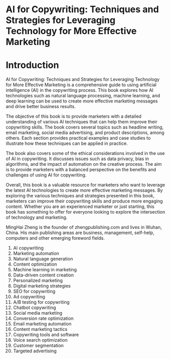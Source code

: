 # AI for Copywriting: Techniques and Strategies for Leveraging Technology for More Effective Marketing

# Introduction

AI for Copywriting: Techniques and Strategies for Leveraging Technology for More Effective Marketing is a comprehensive guide to using artificial intelligence (AI) in the copywriting process. This book explores how AI technologies such as natural language processing, machine learning, and deep learning can be used to create more effective marketing messages and drive better business results.

The objective of this book is to provide marketers with a detailed understanding of various AI techniques that can help them improve their copywriting skills. The book covers several topics such as headline writing, email marketing, social media advertising, and product descriptions, among others. Each section provides practical examples and case studies to illustrate how these techniques can be applied in practice.

The book also covers some of the ethical considerations involved in the use of AI in copywriting. It discusses issues such as data privacy, bias in algorithms, and the impact of automation on the creative process. The aim is to provide marketers with a balanced perspective on the benefits and challenges of using AI for copywriting.

Overall, this book is a valuable resource for marketers who want to leverage the latest AI technologies to create more effective marketing messages. By exploring the various techniques and strategies presented in this book, marketers can improve their copywriting skills and produce more engaging content. Whether you are an experienced marketer or just starting, this book has something to offer for everyone looking to explore the intersection of technology and marketing.

MingHai Zheng is the founder of zhengpublishing.com and lives in Wuhan, China. His main publishing areas are business, management, self-help, computers and other emerging foreword fields.



1. AI copywriting
2. Marketing automation
3. Natural language generation
4. Content optimization
5. Machine learning in marketing
6. Data-driven content creation
7. Personalized marketing
8. Digital marketing strategies
9. SEO for copywriting
10. Ad copywriting
11. A/B testing for copywriting
12. Chatbot copywriting
13. Social media marketing
14. Conversion rate optimization
15. Email marketing automation
16. Content marketing tactics
17. Copywriting tools and software
18. Voice search optimization
19. Customer segmentation
20. Targeted advertising

